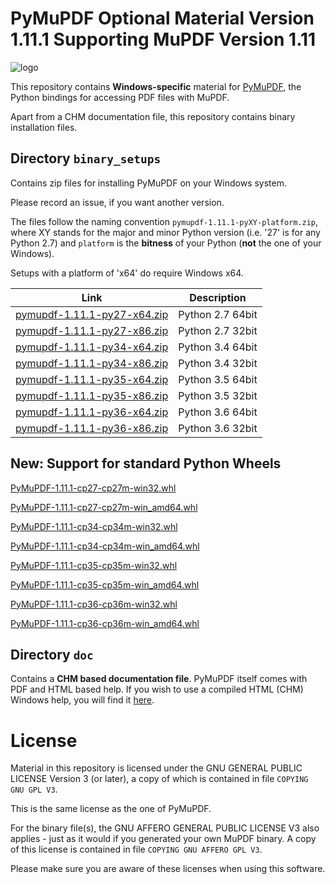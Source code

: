 # PyMuPDF Optional Material Version 1.11.1 Supporting MuPDF Version 1.11

![logo](https://github.com/rk700/PyMuPDF/blob/master/demo/pymupdf.jpg)

This repository contains **Windows-specific** material for [PyMuPDF](https://github.com/rk700/PyMuPDF), the Python bindings for accessing PDF files with MuPDF.

Apart from a CHM documentation file, this repository contains binary installation files.

Directory ``binary_setups``
----------------------------
Contains zip files for installing PyMuPDF on your Windows system.


Please record an issue, if you want another version.

The files follow the naming convention ``pymupdf-1.11.1-pyXY-platform.zip``, where XY stands for the major and minor Python version (i.e. '27' is for any Python 2.7) and ``platform`` is the **bitness** of your Python (**not** the one of your Windows).


Setups with a platform of 'x64' do require Windows x64.


Link|Description
----|-------------
[pymupdf-1.11.1-py27-x64.zip](https://github.com/JorjMcKie/PyMuPDF-optional-material/blob/master/binary_setups/pymupdf-1.11.1-py27-x64.zip)|Python 2.7 64bit
[pymupdf-1.11.1-py27-x86.zip](https://github.com/JorjMcKie/PyMuPDF-optional-material/blob/master/binary_setups/pymupdf-1.11.1-py27-x86.zip)|Python 2.7 32bit
[pymupdf-1.11.1-py34-x64.zip](https://github.com/JorjMcKie/PyMuPDF-optional-material/blob/master/binary_setups/pymupdf-1.11.1-py34-x64.zip)|Python 3.4 64bit
[pymupdf-1.11.1-py34-x86.zip](https://github.com/JorjMcKie/PyMuPDF-optional-material/blob/master/binary_setups/pymupdf-1.11.1-py34-x86.zip)|Python 3.4 32bit
[pymupdf-1.11.1-py35-x64.zip](https://github.com/JorjMcKie/PyMuPDF-optional-material/blob/master/binary_setups/pymupdf-1.11.1-py35-x64.zip)|Python 3.5 64bit
[pymupdf-1.11.1-py35-x86.zip](https://github.com/JorjMcKie/PyMuPDF-optional-material/blob/master/binary_setups/pymupdf-1.11.1-py35-x86.zip)|Python 3.5 32bit
[pymupdf-1.11.1-py36-x64.zip](https://github.com/JorjMcKie/PyMuPDF-optional-material/blob/master/binary_setups/pymupdf-1.11.1-py36-x64.zip)|Python 3.6 64bit
[pymupdf-1.11.1-py36-x86.zip](https://github.com/JorjMcKie/PyMuPDF-optional-material/blob/master/binary_setups/pymupdf-1.11.1-py36-x86.zip)|Python 3.6 32bit

**New:** Support for standard Python Wheels
--------------------------------------------

[PyMuPDF-1.11.1-cp27-cp27m-win32.whl](https://github.com/JorjMcKie/PyMuPDF-wheels/blob/master/PyMuPDF-1.11.1-cp27-cp27m-win32.whl)

[PyMuPDF-1.11.1-cp27-cp27m-win_amd64.whl](https://github.com/JorjMcKie/PyMuPDF-wheels/blob/master/PyMuPDF-1.11.1-cp27-cp27m-win_amd64.whl)

[PyMuPDF-1.11.1-cp34-cp34m-win32.whl](https://github.com/JorjMcKie/PyMuPDF-wheels/blob/master/PyMuPDF-1.11.1-cp34-cp34m-win32.whl)

[PyMuPDF-1.11.1-cp34-cp34m-win_amd64.whl](https://github.com/JorjMcKie/PyMuPDF-wheels/blob/master/PyMuPDF-1.11.1-cp34-cp34m-win_amd64.whl)

[PyMuPDF-1.11.1-cp35-cp35m-win32.whl](https://github.com/JorjMcKie/PyMuPDF-wheels/blob/master/PyMuPDF-1.11.1-cp35-cp35m-win32.whl)

[PyMuPDF-1.11.1-cp35-cp35m-win_amd64.whl](https://github.com/JorjMcKie/PyMuPDF-wheels/blob/master/PyMuPDF-1.11.1-cp35-cp35m-win_amd64.whl)

[PyMuPDF-1.11.1-cp36-cp36m-win32.whl](https://github.com/JorjMcKie/PyMuPDF-wheels/blob/master/PyMuPDF-1.11.1-cp36-cp36m-win32.whl)

[PyMuPDF-1.11.1-cp36-cp36m-win_amd64.whl](https://github.com/JorjMcKie/PyMuPDF-wheels/blob/master/PyMuPDF-1.11.1-cp36-cp36m-win_amd64.whl)

Directory ``doc``
------------------
Contains a **CHM based documentation file**. PyMuPDF itself comes with PDF and HTML based help. If you wish to use a compiled HTML (CHM) Windows help, you will find it [here](https://github.com/JorjMcKie/PyMuPDF-optional-material/blob/master/doc/PyMuPDF.chm).

# License
Material in this repository is licensed under the GNU GENERAL PUBLIC LICENSE Version 3 (or later), a copy of which is contained in file ``COPYING GNU GPL V3``.

This is the same license as the one of PyMuPDF.

For the binary file(s), the GNU AFFERO GENERAL PUBLIC LICENSE V3 also applies - just as it would if you generated your own MuPDF binary. A copy of this license is contained in file ``COPYING GNU AFFERO GPL V3``.

Please make sure you are aware of these licenses when using this software.
